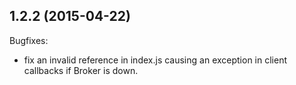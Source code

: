 ## 1.2.2 (2015-04-22)
Bugfixes:
- fix an invalid reference in index.js causing an exception in client callbacks if Broker is down.